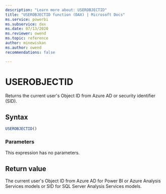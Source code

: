 ```yaml
---
description: "Learn more about: USEROBJECTID"
title: "USEROBJECTID function (DAX) | Microsoft Docs"
ms.service: powerbi 
ms.subservice: dax 
ms.date: 07/13/2020
ms.reviewer: owend
ms.topic: reference
author: minewiskan
ms.author: owend 
recommendations: false

---
```

# USEROBJECTID

Returns the current user's Object ID from Azure AD or security identifier (SID).
  
## Syntax  
  
```js
USEROBJECTID()  
```
  
### Parameters  
  
This expression has no parameters.

## Return value

The current user's Object ID from Azure AD for Power BI or Azure Analysis Services models or SID for SQL Server Analysis Services models.
